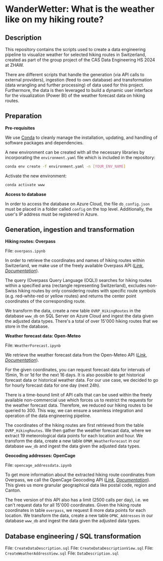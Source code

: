 # WanderWetter: What is the weather like on my hiking route?

## Description

This repository contains the scripts used to create a data engineering pipeline to visualize weather for selected hiking routes in Switzerland, created as part of the group project of the CAS Data Engineering HS 2024 at ZHAW.

There are different scripts that handle the generation (via API calls to external providers), ingestion (feed to own database) and transformation (data wrangling and further processing) of data used for this project. Furthermore, the data is then leveraged to build a dynamic user interface for the visualization (Power BI) of the weather forecast data on hiking routes.

## Preparation

**Pre-requisites**

We use [Conda](https://conda.io/projects/conda/en/latest/user-guide/install/index.html) to cleanly manage the installation, updating, and handling of software packages and dependencies.

A new environment can be created with all the necessary libraries by incorporating the `environment.yaml` file which is included in the repository:

```bash
conda env create -f environment.yaml -n [YOUR_ENV_NAME]
```

Activate the new environment:

```bash
conda activate www
```

**Access to database**

In order to access the database on Azure Cloud, the file `db_config.json` must be placed in a folder called `config` on the top level. Additionally, the user's IP address must be registered in Azure.

## Generation, ingestion and transformation

**Hiking routes: Overpass**

File: `overpass.ipynb`

In order to retrieve the coordinates and names of hiking routes within Switzerland, we make use of the freely available Overpass API ([_Link_](https://overpass-turbo.eu/), [_Documentation_](https://wiki.openstreetmap.org/wiki/Overpass_API)).

The query (Overpass Query Language (OQL)) searches for hiking routes within a specified area (rectangle representing Switzerland), excludes non-Swiss hiking routes by only considering routes with specific route symbols (e.g. red-white-red or yellow routes) and returns the center point coordinates of the corresponding route.

We transform the data, create a new table `OVRP_HikingRoutes` in the database `www_db` on SQL Server on Azure Cloud and ingest the data given the adjusted data types. There's a total of over 15'000 hiking routes that we store in the database.

**Weather forecast data: Open-Meteo**

File: `WeatherForecast.ipynb`

We retrieve the weather forecast data from the Open-Meteo API ([_Link_](https://open-meteo.com/), [_Documentation_](https://open-meteo.com/en/docs)).

For the given coordinates, you can request forecast data for intervals of 15min, 1h or 1d for the next 16 days. It is also possible to get historical forecast data or historical weather data. For our use case, we decided to go for hourly forecast data for one day (next 24h).

There is a time-bound limit of API calls that can be used within the freely available non-commercial use which forces us to restrict the requests for the weather forecast data. Therefore, we reduced our hiking routes to be queried to 300. This way, we can ensure a seamless integration and operation of the data engineering pipeline.

The coordinates of the hiking routes are first retrieved from the table `OVRP_HikingRoutes`. We then gather the weather forecast data, where we extract 19 meteorological data points for each location and hour. We transform the data, create a new table `OPNM_WeatherForecast` in our database `www_db` and ingest the data given the adjusted data types.

**Geocoding addresses: OpenCage**

File: `opencage_addressdata.ipynb`

To get more information about the extracted hiking route coordinates from Overpass, we call the OpenCage Geocoding API ([_Link_](https://opencagedata.com/), [_Documentation_](https://opencagedata.com/api)). This gives us more granular geographical data like postal code, region and Canton.

The free version of this API also has a limit (2500 calls per day), i.e. we can't request data for all 15'000 coordinates. Given the hiking route coordinates in table `overpass`, we request 8 more data points for each location. We transform the data, create a new table `OPNC_Addresses` in our database `www_db` and ingest the data given the adjusted data types.

## Database engineering / SQL transformation

File: `CreateDataDescription.sql`
File: `CreateDataDescriptionView.sql`
File: `CreateWeatherAddressView.sql`
File: `DataDescription.sql`